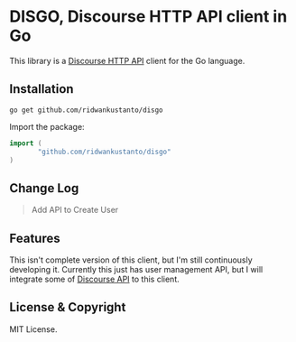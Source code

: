 # DISGO, Discourse HTTP API client in Go

This library is a [Discourse HTTP API](https://docs.discourse.org/) client for the Go language.

## Installation

```
go get github.com/ridwankustanto/disgo
```
Import the package:

``` go
import (
       "github.com/ridwankustanto/disgo"
)
```

## Change Log

> Add API to Create User

## Features

This isn't complete version of this client, but I'm still continuously developing it. Currently this just has user management API, but I will integrate some of [Discourse API](https://docs.discourse.org/) to this client. 

## License & Copyright

MIT License.